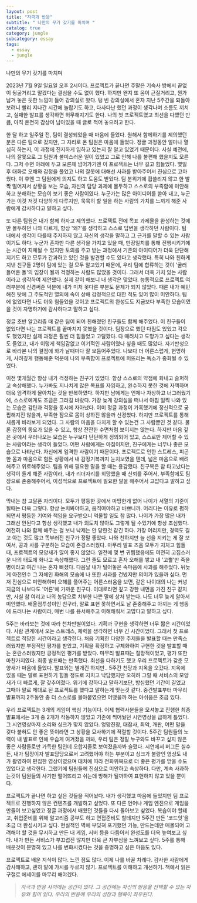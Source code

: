 ```yaml
---
layout: post
title: "자극과 반응"
subtitle: " 나만의 무기 갖기를 마치며 "
catalog: true
category: jungle
subcategory: essay
tags:
  - essay
  - jungle
---
```


나만의 무기 갖기를 마치며

2023년 7월 9일 일요일 오후 2시이다. 프로젝트가 끝나면 주말은 기숙사 방에서 끝없이 뒹굴거리고 말겠다는 결심을 수도 없이 했다. 하지만 왠지 또 몸이 근질거리고, 뭔가 남겨 놓은 듯한 느낌이 들어 강의실로 왔다. 텅 빈 강의실에서 혼자 지난 5주간을 되돌아보려니 빨리 지나간 시간에 놀랍기도 하고, 다사다난 했던 과정이 생각나며 소름도 끼치고, 실패한 발표를 생각하면 허무해지기도 한다. 나의 첫 프로젝트였고 최선을 다했던 만큼, 아직 온전히 감상이 남아있을 때 글로 적어 놓으려고 한다.

한 달 하고 일주일 전, 팀이 결성되었을 때 마음에 들었다. 원해서 함께하기를 제의했던 분은 다른 팀으로 갔지만, 그 자리로 온 팀원은 마음에 들었다. 정글 과정동안 얼마나 열심히 하는지, 이 과정에 진지하게 임하고 있는지 잘 알고 있었기 때문이다. 사실 예전에, 나의 잘못으로 그 팀원과 불미스러운 일이 있었고 그로 인해 나를 불편해 했을지도 모른다. 그저 수면 아래에 두고 모른체 넘어가기엔 이 프로젝트는 너무 길고 힘들었다. 몇일 후 대화로 오해와 감정을 풀었고 나의 잘못에 대해선 사과를 받아주어서 진심으로 고마웠다. 이 후엔 그 팀원에게 의지도 하고 도움도 받았다. 팀 분위기에 휩쓸리지 않고 한 발짝 떨어져서 상황을 보는 모습, 자신의 담당 과제에 몰두하고 스스로의 부족함에 미안해하고 분해하는 모습이 보기 좋은 사람이였다. 누군가는 많은 아이디어를 쏟아 내고, 누군가는 이것 저것 다양하게 다루지만, 묵묵히 할 일을 하는 사람의 가치를 느끼게 해준 사람에게 감사하다고 말하고 싶다.

또 다른 팀원은 내가 함께 하자고 제의했다. 프로젝트 전에 목표 과제물을 완성하는 것에만 몰두하던 나와 다르게, 항상 '왜?'를 생각하고 스스로 답변을 생각하던 사람이다. 팀 내에서 생각이 다를때 주저하지 않고 자신의 생각을 말하고 그 근거를 말할 수 있는 사람이기도 하다. 누군가 혼자만 다른 생각을 가지고 있을 때, 만장일치를 통해 진행시키기에는 시간이 지체될 수 있지만 토의를 주고 받는 과정에서 기존의 아이디어가 더욱 단단해지기도 하고 모두가 간과하고 있던 것을 발견할 수도 있다고 생각했다. 특히 나와 친하게 지낸 친구들 2명이 팀에 있는 걸 모두 알고있기 때문에, 우리 팀에 합류하는 것이 '굴러들어온 돌'의 입장이 될까 걱정하는 사람도 많았을 것이다. 그래서 더욱 가치 있는 사람이라고 생각하여 제안했다. 실제 같이 해보니 내 생각은 맞았다. 능동적으로 프로젝트 여러부분에 신경써준 덕분에 내가 미처 못다룬 부분도 문제가 되지 않았다. 때론 내가 예민해진 탓에 그 주도적인 열의에 속이 상해 감정적으로 대한 적도 있어 많이 미안하다. 팀에 없었다면 나도 더욱 힘들었을 것이고 프로젝트의 완성도도 지금보다 부족한 모습이였을 것이 자명하기에 감사하다고 말하고 싶다.

정글 초반 알고리즘 때 같은 팀이 되어 친해졌던 친구들도 함께 해주었다. 이 친구들이 없었다면 나는 프로젝트를 끝마치지 못했을 것이다. 팀장으로 했던 다짐도 있었고 각오도 했었지만 실제 과정은 훨씬 더 힘들었고 고달팠다. 다 때려치고 도망가고 싶다는 생각도 들었고, 내가 이렇게 책임감없고 이기적인 사람이였나 싶을 때도 많았다. 자기반성으로 바라본 나의 결점에 화가 날때마다 잘 보듬어주었다. 나보다 더 어른스럽게, 현명하게, 사려깊게 행동해준 덕분에 나의 부족함이 프로젝트에 퍼뜨리는 독소가 중화될 수 있었다.

이전 몇개월간 항상 내가 걱정하는 친구가 있었다. 항상 스스로의 약점에 화내고 슬퍼하고 속상해했다. 누가봐도 지나치게 많은 목표를 자임하고, 완수하지 못한 것에 자책하며 더욱 엄격하게 몰아치는 것을 반복하였다. 하지만 남에게는 언제나 자상하고 너그러웠기에, 스스로에게도 조금은 그러길 바랐다. 가장 늦게 강의실을 떠나서 아침 일찍 나와 있는 모습은 감탄과 걱정을 동시에 자아냈다. 이미 정글 과정이 가혹했기에 정신적으로 궁핍해지진 않을까, 부족한 잠으로 몸이 상하진 않을까 신경썼다. 하지만 프로젝트를 통해 새롭게 바라보게 되었다. 그 사람의 마음을 다치게 할 수 있는건 그 사람뿐인 것 같다. 물론 감정의 동요가 있을 수 있고, 항상 잔잔한 수면처럼 보이지는 않는다. 하지만 마음 깊은 곳에서 우러나오는 모습은 누구보다 단단하게 정의되어 있고, 스스로만 제어할 수 있는 사람이라는 생각이 들었다. 어떤 사람에게는 아집이지만, 친구에게는 너무나 좋은 모습으로 나타난다. 자신에게 엄격한 사람이기 때문이다. 프로젝트로 인한 스트레스, 피곤한 몸과 마음으로 힘든 상황에서 내 감정기복까지 눈치보였을 텐데, 넓은 마음으로 배려해주고 위로해주었다. 팀을 위해 필요한 말을 할 때는 용감했다. 친구복은 참 타고났다는 생각이 들게 해준 사람이라, 내가 리더자리를 희망했을 때 신뢰를 주어서, 부족함에도 팀장으로 존중해주어서, 이성적으로 프로젝트에 필요한 말을 해주어서 고맙다고 말하고 싶다.

막내는 참 고달픈 자리이다. 모두가 평등한 곳에서 마땅한게 없어 나이가 서열의 기준이 될때는 더욱 그렇다. 항상 눈치봐야하고, 움직여야하고 바쁘니까. 어리다는 이유로 폄하되면서 평등한 기여와 책임을 요구받으니 억울할 일도 참 많다. 나이가 가장 많은 내가 그래선 안된다고 항상 생각했고 내가 의도치 않아도 그렇게 될 수있기에 항상 조심했다. 여전히 나와 함께 해주는 걸 보니 낙제는 안 당한것 같긴 하다. 가장 어리지만, 경력도 길고 아는 것도 많고 똑부러진 친구가 정말 좋았다. 나와 친하지만 늘 선을 지키는 게 잘 보여서, 공과 사를 구분하는 모습이 존경스러웠다. 마무리 발표 즈음 모두가 지치고 힘들 때, 프로젝트의 모양새가 많이 좋지 않았다. 일전에 몇 번 귀띔했음에도 여전히 고집스러운 나의 태도에 화나고 속상해했다. 그런 줄도 모르고 혼자 오해를 쌓고 내 '고뿔'만 죽을 병이라고 여긴 나는 혼자 삐졌다. 다음날 내가 털어놓은 속마음에 사과를 해주었다. 뒤늦게 아전인수 그 자체인 화해의 모습에 나 또한 사과를 건넸지만 의미가 있을까 싶다. 먼저 진심으로 미안해하며 오해를 풀어주는 어른스러움을 보면, 같은 나이대의 나는 커녕 지금의 나보다도 '어른'에 가까운 친구다. 이대로라면 깊고 강한 내면을 가진 친구 같지만, 사실 참 여리고 나의 농담으로 치부한 나쁜 말에 상처 받는다. 나도 너무 늦게 알아서 미안했다. 배울점투성이인 친구라, 말로 표현 못하면서도 날 존중해주고 아끼는 게 행동에 드러나는 사람이라, 매번 나를 용서해주고 이해해줘서 고맙다고 말하고 싶다.

5주는 바라보는 것에 따라 천차만별이었다. 기획과 구현을 생각하면 너무 짧은 시간이었다. 사람 관계에서 오는 스트레스, 체력을 생각하면 너무 긴 시간이었다. 그래서 첫 프로젝트로 적당한 시간이라고 생각한다. 처음 기획한 다양한 주제들을 발표할 때는 만족스러웠지만 부정적인 평가를 받았고, 기획을 확정하고 구체화하여 구현한 것을 발표할 때는 혼란스러웠지만 긍정적인 평가를 받았다. 마무리 발표때는 절망적이었고, 평가 또한 마찬가지였다. 최종 발표때는 만족했다. 최선을 다하기도 했고 우리 프로젝트가 갖춘 모양새가 마음에 들었다. 발표와는 별개긴 하지만.. 5주간 천당과 지옥을 오갔다. 지옥에 있을 때는 말로 표현하기 힘들 정도로 지치고 낙담했지만 오히려 그럴 때 서비스의 모양새가 더 빠르게, 잘 갖추어졌다. 위기에 강하다고 말하기보단, 방심했던 기간이 길었고 그때야 말로 제대로 된 프로젝트를 했다고 말하는게 맞는것 같다. 중간발표부터 마무리발표까지 2주동안 좀 더 스스로를 몰아붙였으면 어땠을까 하는 아쉬움은 조금 있다.

우리 프로젝트는 3개의 게임이 핵심 기능이다. 어제 협력사분들을 모셔놓고 진행한 최종 발표에서는 3개 중 2개가 작동하지 않았고 기존에 찍어뒀던 시연영상을 급하게 틀었다. 그 시연영상마저 소리와 싱크가 맞지 않았다. 엉망진창, 대참사, 최악, 개판, 어떤 말을 갖다 붙혀도 안 좋은 뜻이라면 그 상황을 묘사하기에 적절할 것이다. 5주간 팀원들의 노력이 내 발표로 인해 우습게 여겨졌을 까봐, 우리 팀은 정말 누구와도 바꾸고 싶지 않은 좋은 사람들로만 가득한 팀인데 오합지졸로 보여졌을까봐 슬펐다. 시연에서 버그든 실수든, 내가 팀장이자 발표담당으로서 고려했어야 하는 부분이고 싱크가 불량인 영상도 내가 촬영하여 편집한 영상이였으며 대처에 따라 전화위복으로 더 좋은 평가를 받을 수도 있었다고 생각한다. 그랬기에 팀원들께 진심으로 미안하고 속상하다. 다만, 계속 사과하는것이 팀원들의 사기만 떨어뜨리고 쉬는데 방해가 될까하여 표현하지 않고 있을 뿐이다.

프로젝트가 끝나면 하고 싶은 것들을 적어놨다. 내가 생각했고 마음에 들었지만 팀 프로젝트로 진행하지 않은 컨텐츠를 개발하고 싶었다. 또 다른 언어나 게임 엔진으로 게임을 만들어 보고싶었고 정글 과정에서 배웠던 것들을 다시 돌아보고 싶었다. 복습이야 할테고, 취업준비를 위해 알고리즘 공부도 하고 면접준비도 할테지만 5주간 만든 '코드잇'을 조금 더 완성시키고 싶다. 현실적인 벽에 부딪혀 포기했던 기능, 만드는데만 매몰되어 고려해야 할 것을 무시하고 만든 내 게임, 서버 등을 다듬어서 완성도를 더욱 높여보고 싶다. 내가 만든 서비스가 부끄럽진 않지만 더욱 큰 자부심을 느껴보고 싶다. 5주를 통해 배운것이 분명히 있고 나를 변화시켰다는 것을 증명하고 싶은 마음도 있다.

프로젝트로 배운 지식이 많다. 느낀 점도 많다. 이제 나를 바꿀 차례다. 감사한 사람에게 감사해하고, 괜히 말에 가시를 두르지 않기. 프로젝트를 이해하고 개선하기. 책에서 읽은 구절로 에세이를 마무리 해야겠다.

> _자극과 반응 사이에는 공간이 있다. 그 공간에는 자신의 반응을 선택할 수 있는 자유와 힘이 있다. 우리의 반응에 우리의 성장과 행복이 좌우된다._
